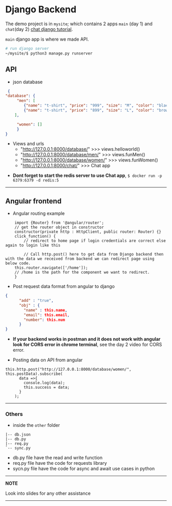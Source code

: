 # Django Backend
The demo project is in `mysite`; which contains 2 apps `main` (day 1) and `chat`(day 2) [chat django tutorial](https://channels.readthedocs.io/en/stable/tutorial/index.html). 

`main` django app is where we made API.

```bash 
# run django server 
~/mysite/$ python3 manage.py runserver
```

## API 
* json database
```JSON
 {
"database": {
     "men": [
        {"name": "t-shirt", "price": "999", "size": "M", "color": "black"},
        {"name": "t-shirt", "price": "899", "size": "L", "color": "brown"}
    ],

     "women": []
     }
}
```

* Views and urls
  - "http://127.0.0.1:8000/database/"  >>> views.helloworld()
  - "http://127.0.0.1:8000/database/men/" >>> views.funMen()
  - "http://127.0.0.1:8000/database/women/" >>>  views.funWomen()
  - "http://127.0.0.1:8000/chat/" >>>  Chat app

- **Dont forget to start the redis server to use Chat app**, `$ docker run -p 6379:6379 -d redis:5`




---
## Angular frontend 
* Angular routing example 
```TS
    import {Router} from '@angular/router'; 
    // get the router object in constructor
    constructor(private http : HttpClient, public router: Router) {} 
    click_function() { 
        // redirect to home page if login credentials are correct else again to login like this 
        
        // Call http.post() here to get data from Django backend then with the data we received from backend we can redirect page using below code.
    this.router.navigate(['/home']);   
    // /home is the path for the component we want to redirect.
    }
```

* Post request data format from angular to django 
```JSON
{
      "add" : "true",
      "obj" : {
        "name" : this.name,
        "email": this.email,
        "number": this.num 
      }
}
```

- **If your backend works in postman and it does not work with angular look for CORS error in chrome terminal**, see the day 2 video for CORS error.

* Posting data on API from angular
```TS
this.http.post("http://127.0.0.1:8000/database/women/", this.postData).subscribe(
      data =>{
        console.log(data);
        this.success = data;
      }
    );
``` 
---
### Others
* inside the `other` folder
```
|-- db.json
|-- db.py
|-- req.py
`-- sync.py
```
- db.py file have the read and write function 
- req.py file have the code for requests library
- sycn.py file have the code for async and await use cases in python
---

**NOTE**

Look into slides for any other assistance

---




